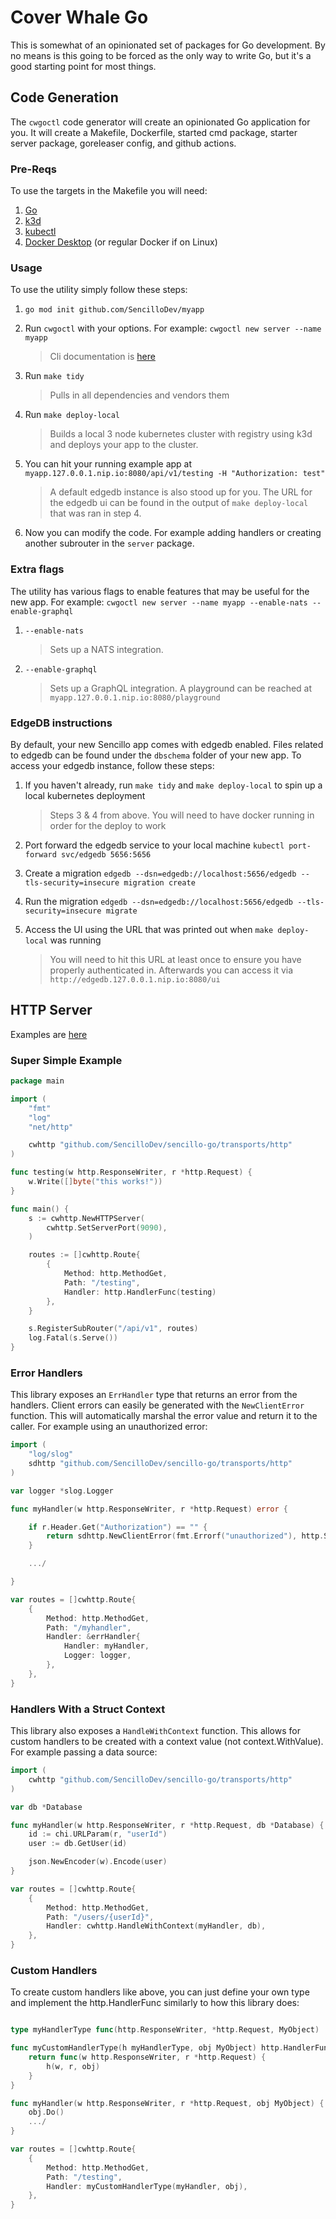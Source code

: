 # Cover Whale Go

This is somewhat of an opinionated set of packages for Go development. By no means is this going to be forced as the only way to write Go, but it's a good starting point for most things.

## Code Generation

The `cwgoctl` code generator will create an opinionated Go application for you. It will create a Makefile, Dockerfile, started cmd package, starter server package, goreleaser config, and github actions.

### Pre-Reqs
To use the targets in the Makefile you will need:
1. [Go](https://go.dev/doc/install)
2. [k3d](https://k3d.io/v5.4.6/#installation)
3. [kubectl](https://kubernetes.io/docs/tasks/tools/)
4. [Docker Desktop](https://www.docker.com/products/docker-desktop/) (or regular Docker if on Linux)

### Usage

To use the utility simply follow these steps:

1. `go mod init github.com/SencilloDev/myapp`

2. Run `cwgoctl` with your options.  For example: `cwgoctl new server --name myapp`
    > Cli documentation is [here](docs/cwgo.md)

3. Run `make tidy`
    > Pulls in all dependencies and vendors them

4. Run `make deploy-local`
    > Builds a local 3 node kubernetes cluster with registry using k3d and deploys your app to the cluster.

5. You can hit your running example app at `myapp.127.0.0.1.nip.io:8080/api/v1/testing -H "Authorization: test"`
	> A default edgedb instance is also stood up for you. The URL for the edgedb ui can be found in the output of `make deploy-local` that was ran in step 4.

6. Now you can modify the code. For example adding handlers or creating another subrouter in the `server` package.

### Extra flags

The utility has various flags to enable features that may be useful for the new app. For example: `cwgoctl new server --name myapp --enable-nats --enable-graphql`

1. `--enable-nats`
	> Sets up a NATS integration.

2. `--enable-graphql`
	> Sets up a GraphQL integration. A playground can be reached at `myapp.127.0.0.1.nip.io:8080/playground`

### EdgeDB instructions

By default, your new Sencillo app comes with edgedb enabled. Files related to edgedb can be found under the `dbschema` folder of your new app. To access your edgedb instance, follow these steps:

1. If you haven't already, run `make tidy` and `make deploy-local` to spin up a local kubernetes deployment
	> Steps 3 & 4 from above. You will need to have docker running in order for the deploy to work

2. Port forward the edgedb service to your local machine `kubectl port-forward svc/edgedb 5656:5656`

3. Create a migration `edgedb --dsn=edgedb://localhost:5656/edgedb --tls-security=insecure migration create`

4. Run the migration `edgedb --dsn=edgedb://localhost:5656/edgedb --tls-security=insecure migrate`

5. Access the UI using the URL that was printed out when `make deploy-local` was running
	> You will need to hit this URL at least once to ensure you have properly authenticated in. Afterwards you can access it via `http://edgedb.127.0.0.1.nip.io:8080/ui`


## HTTP Server

Examples are [here](examples/)

### Super Simple Example

```go
package main

import (
	"fmt"
	"log"
	"net/http"

	cwhttp "github.com/SencilloDev/sencillo-go/transports/http"
)

func testing(w http.ResponseWriter, r *http.Request) {
	w.Write([]byte("this works!"))
}

func main() {
	s := cwhttp.NewHTTPServer(
		cwhttp.SetServerPort(9090),
	)

	routes := []cwhttp.Route{
		{
			Method: http.MethodGet,
			Path: "/testing",
			Handler: http.HandlerFunc(testing)
		},
	}

	s.RegisterSubRouter("/api/v1", routes)
	log.Fatal(s.Serve())
}
```

### Error Handlers

This library exposes an `ErrHandler` type that returns an error from the handlers. Client errors can easily be generated with the `NewClientError` function. This 
will automatically marshal the error value and return it to the caller. For example using an unauthorized error:

```go
import (
	"log/slog"
	sdhttp "github.com/SencilloDev/sencillo-go/transports/http"
)

var logger *slog.Logger

func myHandler(w http.ResponseWriter, r *http.Request) error {

	if r.Header.Get("Authorization") == "" {
		return sdhttp.NewClientError(fmt.Errorf("unauthorized"), http.StatusUnauthorized)
	}

	.../

}

var routes = []cwhttp.Route{
	{
		Method: http.MethodGet,
		Path: "/myhandler",
		Handler: &errHandler{
			Handler: myHandler,
			Logger: logger,
		},
	},
}

```

### Handlers With a Struct Context

This library also exposes a `HandleWithContext` function. This allows for custom handlers to be created with a context value (not context.WithValue). For example 
passing a data source:

```go
import (
	cwhttp "github.com/SencilloDev/sencillo-go/transports/http"
)

var db *Database

func myHandler(w http.ResponseWriter, r *http.Request, db *Database) {
	id := chi.URLParam(r, "userId")
	user := db.GetUser(id)

	json.NewEncoder(w).Encode(user)
}

var routes = []cwhttp.Route{
	{
		Method: http.MethodGet,
		Path: "/users/{userId}",
		Handler: cwhttp.HandleWithContext(myHandler, db),
	},
}

```

### Custom Handlers

To create custom handlers like above, you can just define your own type and implement the http.HandlerFunc similarly to how this library does:

```go

type myHandlerType func(http.ResponseWriter, *http.Request, MyObject)

func myCustomHandlerType(h myHandlerType, obj MyObject) http.HandlerFunc {
	return func(w http.ResponseWriter, r *http.Request) {
		h(w, r, obj)
	}
}

func myHandler(w http.ResponseWriter, r *http.Request, obj MyObject) {
	obj.Do()
	.../
}

var routes = []cwhttp.Route{
	{
		Method: http.MethodGet,
		Path: "/testing",
		Handler: myCustomHandlerType(myHandler, obj),
	},
}


```
